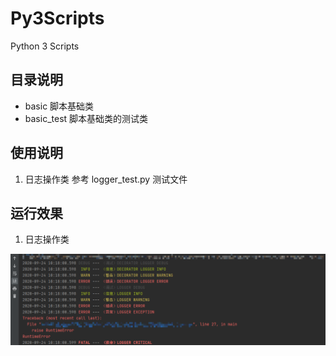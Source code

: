 # Py3Scripts

Python 3 Scripts

## 目录说明

- basic 脚本基础类
- basic_test 脚本基础类的测试类

## 使用说明

1. 日志操作类
   参考 logger_test.py 测试文件

## 运行效果

1. 日志操作类

![日志操作类的测试类执行效果](https://github.com/YongJie-Xie/Py3Scripts/blob/master/images/demo_logger.png)
